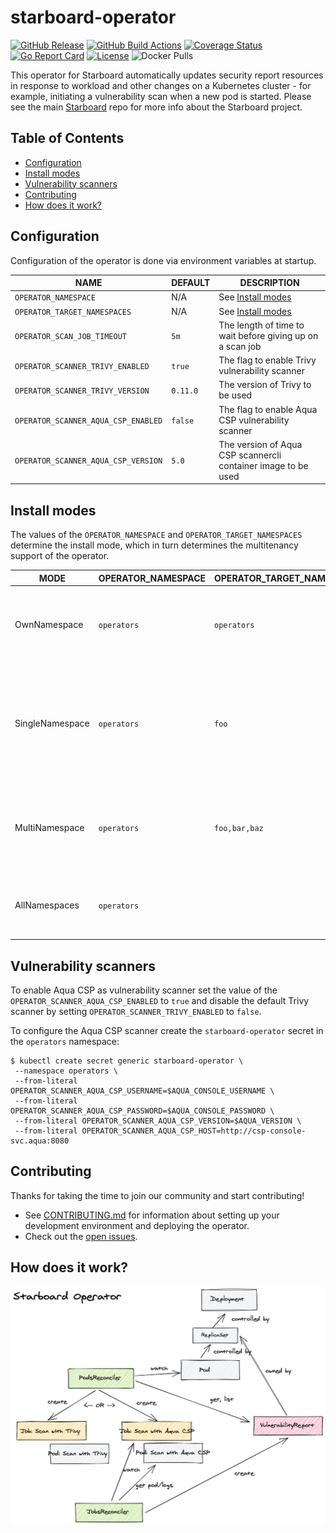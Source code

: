 # starboard-operator

[![GitHub Release][release-img]][release]
[![GitHub Build Actions][build-action-img]][actions]
[![Coverage Status][cov-img]][cov]
[![Go Report Card][report-card-img]][report-card]
[![License][license-img]][license]
![Docker Pulls][docker-pulls]

This operator for Starboard automatically updates security report resources in response to workload and other changes on
a Kubernetes cluster - for example, initiating a vulnerability scan when a new pod is started. Please see the main
[Starboard][starboard] repo for more info about the Starboard project.

## Table of Contents

- [Configuration](#configuration)
- [Install modes](#install-modes)
- [Vulnerability scanners](#vulnerability-scanners)
- [Contributing](#configuration)
- [How does it work?](#how-does-it-work)

## Configuration

Configuration of the operator is done via environment variables at startup.

| NAME                                    | DEFAULT  | DESCRIPTION |
| --------------------------------------- | -------- | ----------- |
| `OPERATOR_NAMESPACE`                    | N/A      | See [Install modes](#install-modes) |
| `OPERATOR_TARGET_NAMESPACES`            | N/A      | See [Install modes](#install-modes) |
| `OPERATOR_SCAN_JOB_TIMEOUT`             | `5m`     | The length of time to wait before giving up on a scan job |
| `OPERATOR_SCANNER_TRIVY_ENABLED`        | `true`   | The flag to enable Trivy vulnerability scanner |
| `OPERATOR_SCANNER_TRIVY_VERSION`        | `0.11.0` | The version of Trivy to be used |
| `OPERATOR_SCANNER_AQUA_CSP_ENABLED`     | `false`  | The flag to enable Aqua CSP vulnerability scanner |
| `OPERATOR_SCANNER_AQUA_CSP_VERSION`     | `5.0`    | The version of Aqua CSP scannercli container image to be used |

## Install modes

The values of the `OPERATOR_NAMESPACE` and `OPERATOR_TARGET_NAMESPACES` determine the install mode,
which in turn determines the multitenancy support of the operator.

| MODE            | OPERATOR_NAMESPACE | OPERATOR_TARGET_NAMESPACES | DESCRIPTION |
| --------------- | ------------------ | -------------------------- | ----------- |
| OwnNamespace    | `operators`        | `operators`                | The operator can be configured to watch events in the namespace it is deployed in. |
| SingleNamespace | `operators`        | `foo`                      | The operator can be configured to watch for events in a single namespace that the operator is not deployed in. |
| MultiNamespace  | `operators`        | `foo,bar,baz`              | The operator can be configured to watch for events in more than one namespace. |
| AllNamespaces   | `operators`        |                            | The operator can be configured to watch for events in all namespaces. |

## Vulnerability scanners

To enable Aqua CSP as vulnerability scanner set the value of the `OPERATOR_SCANNER_AQUA_CSP_ENABLED` to `true` and
disable the default Trivy scanner by setting `OPERATOR_SCANNER_TRIVY_ENABLED` to `false`.

To configure the Aqua CSP scanner create the `starboard-operator` secret in the `operators` namespace:

```
$ kubectl create secret generic starboard-operator \
 --namespace operators \
 --from-literal OPERATOR_SCANNER_AQUA_CSP_USERNAME=$AQUA_CONSOLE_USERNAME \
 --from-literal OPERATOR_SCANNER_AQUA_CSP_PASSWORD=$AQUA_CONSOLE_PASSWORD \
 --from-literal OPERATOR_SCANNER_AQUA_CSP_VERSION=$AQUA_VERSION \
 --from-literal OPERATOR_SCANNER_AQUA_CSP_HOST=http://csp-console-svc.aqua:8080
```

## Contributing

Thanks for taking the time to join our community and start contributing!

- See [CONTRIBUTING.md](CONTRIBUTING.md) for information about setting up your development environment and deploying the operator.
- Check out the [open issues](https://github.com/aquasecurity/starboard-operator/issues).

## How does it work?

![](docs/starboard-operator.png)

[release-img]: https://img.shields.io/github/release/aquasecurity/starboard-operator.svg?logo=github
[release]: https://github.com/aquasecurity/starboard-operator/releases
[build-action-img]: https://github.com/aquasecurity/starboard-operator/workflows/build/badge.svg
[actions]: https://github.com/aquasecurity/starboard-operator/actions
[cov-img]: https://codecov.io/github/aquasecurity/starboard-operator/branch/master/graph/badge.svg
[cov]: https://codecov.io/github/aquasecurity/starboard-operator
[report-card-img]: https://goreportcard.com/badge/github.com/aquasecurity/starboard-operator
[report-card]: https://goreportcard.com/report/github.com/aquasecurity/starboard-operator
[license-img]: https://img.shields.io/github/license/aquasecurity/starboard-operator.svg
[license]: https://github.com/aquasecurity/starboard-operator/blob/master/LICENSE
[docker-pulls]: https://img.shields.io/docker/pulls/aquasec/starboard-operator?logo=docker

[starboard]: https://github.com/aquasecurity/starboard
